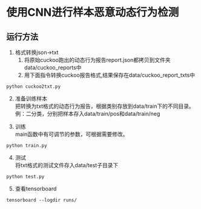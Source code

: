 # 使用CNN进行样本恶意动态行为检测  

## 运行方法  
1.  格式转换json->txt
    1.  将原始cuckoo跑出的动态行为报告report.json都拷贝到文件夹data/cuckoo_reports中 
    2.  用下面指令转换cuckoo报告格式,结果保存在data/cuckoo_report_txts中  
```
python cuckoo2txt.py
```

2.  准备训练样本  
    把转换为txt格式的动态行为报告，根据类别存放到data/train下的不同目录。  
    例：二分类，分别把样本存入data/train/pos和data/train/neg   
    
3.  训练  
    main函数中有可调节的参数，可根据需要修改。
```
python train.py
```

4.  测试  
    将txt格式的测试文件存入data/test子目录下   
```
python test.py
```

5. 查看tensorboard   
```
tensorboard --logdir runs/
```

